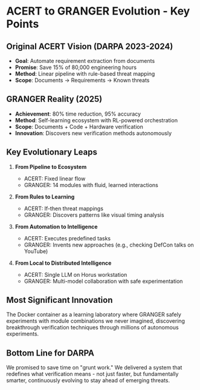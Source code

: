 # ACERT to GRANGER Evolution - Key Points

## Original ACERT Vision (DARPA 2023-2024)
- **Goal**: Automate requirement extraction from documents
- **Promise**: Save 15% of 80,000 engineering hours
- **Method**: Linear pipeline with rule-based threat mapping
- **Scope**: Documents → Requirements → Known threats

## GRANGER Reality (2025)
- **Achievement**: 80% time reduction, 95% accuracy
- **Method**: Self-learning ecosystem with RL-powered orchestration
- **Scope**: Documents + Code + Hardware verification
- **Innovation**: Discovers new verification methods autonomously

## Key Evolutionary Leaps

1. **From Pipeline to Ecosystem**
   - ACERT: Fixed linear flow
   - GRANGER: 14 modules with fluid, learned interactions

2. **From Rules to Learning**
   - ACERT: If-then threat mappings
   - GRANGER: Discovers patterns like visual timing analysis

3. **From Automation to Intelligence**
   - ACERT: Executes predefined tasks
   - GRANGER: Invents new approaches (e.g., checking DefCon talks on YouTube)

4. **From Local to Distributed Intelligence**
   - ACERT: Single LLM on Horus workstation
   - GRANGER: Multi-model collaboration with safe experimentation

## Most Significant Innovation
The Docker container as a learning laboratory where GRANGER safely experiments with module combinations we never imagined, discovering breakthrough verification techniques through millions of autonomous experiments.

## Bottom Line for DARPA
We promised to save time on "grunt work." We delivered a system that redefines what verification means - not just faster, but fundamentally smarter, continuously evolving to stay ahead of emerging threats.
